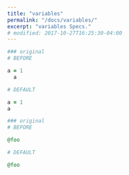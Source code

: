 ```yaml
---
title: "variables"
permalink: "/docs/variables/"
excerpt: "variables Specs."
# modified: 2017-10-27T16:25:30-04:00
---
```

```ruby
### original
# BEFORE

a = 1
  a

```
```ruby
# DEFAULT

a = 1
a

```
```ruby
### original
# BEFORE

@foo

```
```ruby
# DEFAULT

@foo
```
